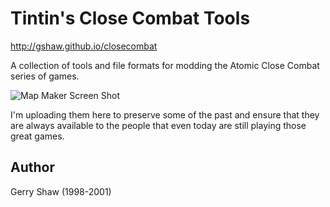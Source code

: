 # Tintin's Close Combat Tools

http://gshaw.github.io/closecombat

A collection of tools and file formats for modding the Atomic Close Combat
series of games.

![Map Maker Screen Shot](https://raw.github.com/gshaw/closecombat/gh-pages/tools/mapmaker.jpg)

I'm uploading them here to preserve some of the past and ensure that they are
always available to the people that even today are still playing those great
games.

## Author

Gerry Shaw (1998-2001)
